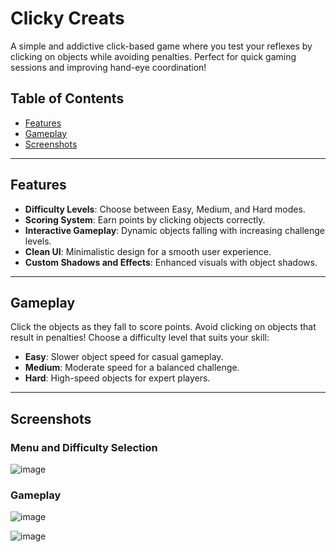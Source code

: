 # Clicky Creats

A simple and addictive click-based game where you test your reflexes by clicking on objects while avoiding penalties. Perfect for quick gaming sessions and improving hand-eye coordination!

## Table of Contents

- [Features](#features)
- [Gameplay](#gameplay)
- [Screenshots](#screenshots)

---

## Features

- **Difficulty Levels**: Choose between Easy, Medium, and Hard modes.
- **Scoring System**: Earn points by clicking objects correctly.
- **Interactive Gameplay**: Dynamic objects falling with increasing challenge levels.
- **Clean UI**: Minimalistic design for a smooth user experience.
- **Custom Shadows and Effects**: Enhanced visuals with object shadows.

---

## Gameplay

Click the objects as they fall to score points. Avoid clicking on objects that result in penalties! Choose a difficulty level that suits your skill:

- **Easy**: Slower object speed for casual gameplay.
- **Medium**: Moderate speed for a balanced challenge.
- **Hard**: High-speed objects for expert players.

---

## Screenshots

### Menu and Difficulty Selection
![image](https://github.com/user-attachments/assets/49769d3e-376a-4f37-8eaf-abe9e5e8dfc7)
### Gameplay

![image](https://github.com/user-attachments/assets/4038de79-6ddd-41f6-a44e-176008b0abba)

![image](https://github.com/user-attachments/assets/d0a54654-c0db-4029-abde-3d52debae089)

